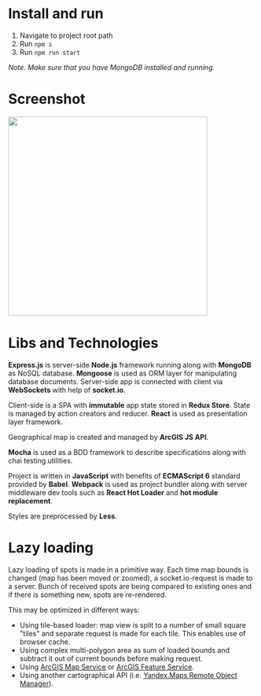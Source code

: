 # Install and run

1. Navigate to project root path
2. Run `npm i`
3. Run `npm run start`

*Note. Make sure that you have MongoDB installed and running.*

# Screenshot
<img src="http://chatik.ajaxy.ru/uploads/showcase-1-1469821646618.png" width="405" /> 

# Libs and Technologies
**Express.js** is server-side **Node.js** framework running along with **MongoDB** as NoSQL database. **Mongoose** is used as ORM layer for manipulating database documents. Server-side app is connected with client via **WebSockets** with help of **socket.io**.

Client-side is a SPA with **immutable** app state stored in **Redux Store**. State is managed by action creators and reducer. **React** is used as presentation layer framework.

Geographical map is created and managed by **ArcGIS JS API**.

**Mocha** is used as a BDD framework to describe specifications along with chai testing utilities.

Project is written in **JavaScript** with benefits of **ECMAScript 6** standard provided by **Babel**. **Webpack** is used as project bundler along with server middleware dev tools such as **React Hot Loader** and **hot module replacement**.

Styles are preprocessed by **Less**.

# Lazy loading
Lazy loading of spots is made in a primitive way. Each time map bounds is changed (map has been moved or zoomed), a socket.io-request is made to a server. Bunch of received spots are being compared to existing ones and if there is something new, spots are re-rendered.

This may be optimized in different ways:
- Using tile-based loader: map view is split to a number of small square "tiles" and separate request is made for each tile. This enables use of browser cache.
- Using complex multi-polygon area as sum of loaded bounds and subtract it out of current bounds before making request.
- Using [ArcGIS Map Service](http://server.arcgis.com/en/server/latest/publish-services/windows/what-is-a-map-service.htm) or [ArcGIS Feature Service](http://server.arcgis.com/en/server/latest/publish-services/windows/what-is-a-feature-service-.htm).
- Using another cartographical API (i.e. [Yandex.Maps Remote Object Manager](https://tech.yandex.com/maps/doc/jsapi/2.1/dg/concepts/remote-object-manager/about-docpage/)).
